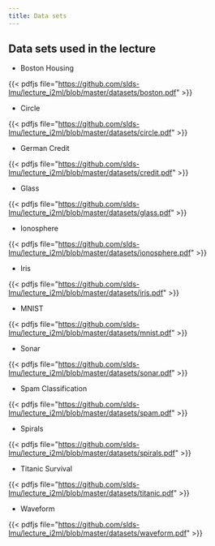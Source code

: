 ```yaml
---
title: Data sets
---
```


## Data sets used in the lecture

- Boston Housing 

{{< pdfjs file="https://github.com/slds-lmu/lecture_i2ml/blob/master/datasets/boston.pdf" >}}

- Circle 

{{< pdfjs file="https://github.com/slds-lmu/lecture_i2ml/blob/master/datasets/circle.pdf" >}}

- German Credit

{{< pdfjs file="https://github.com/slds-lmu/lecture_i2ml/blob/master/datasets/credit.pdf" >}}

- Glass

{{< pdfjs file="https://github.com/slds-lmu/lecture_i2ml/blob/master/datasets/glass.pdf" >}}

- Ionosphere

{{< pdfjs file="https://github.com/slds-lmu/lecture_i2ml/blob/master/datasets/ionosphere.pdf" >}}

- Iris

{{< pdfjs file="https://github.com/slds-lmu/lecture_i2ml/blob/master/datasets/iris.pdf" >}}

- MNIST

{{< pdfjs file="https://github.com/slds-lmu/lecture_i2ml/blob/master/datasets/mnist.pdf" >}}

- Sonar

{{< pdfjs file="https://github.com/slds-lmu/lecture_i2ml/blob/master/datasets/sonar.pdf" >}}

- Spam Classification

{{< pdfjs file="https://github.com/slds-lmu/lecture_i2ml/blob/master/datasets/spam.pdf" >}}

- Spirals

{{< pdfjs file="https://github.com/slds-lmu/lecture_i2ml/blob/master/datasets/spirals.pdf" >}}

- Titanic Survival

{{< pdfjs file="https://github.com/slds-lmu/lecture_i2ml/blob/master/datasets/titanic.pdf" >}}

- Waveform

{{< pdfjs file="https://github.com/slds-lmu/lecture_i2ml/blob/master/datasets/waveform.pdf" >}}

